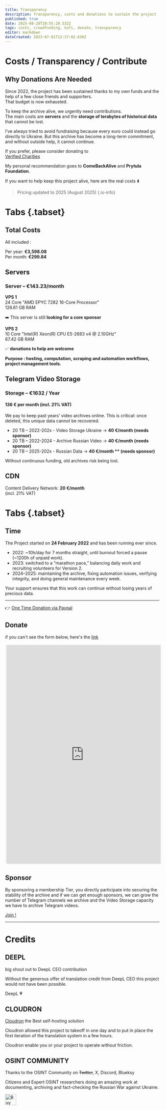 ```yaml
---
title: Transparency
description: Transparency, costs and donations to sustain the project
published: true
date: 2025-08-28T20:55:20.532Z
tags: costs, crowdfunding, kofi, donate, transparency
editor: markdown
dateCreated: 2023-07-01T12:37:02.630Z
---
```


# Costs / Transparency / Contribute

## Why Donations Are Needed

Since 2022, the project has been sustained thanks to my own funds and the help of a few close friends and supporters.  
That budget is now exhausted.  

To keep the archive alive, we urgently need contributions.  
The main costs are **servers** and the **storage of terabytes of historical data** that cannot be lost.  

I’ve always tried to avoid fundraising because every euro could instead go directly to Ukraine. But this archive has become a long-term commitment, and without outside help, it cannot continue.  

If you prefer, please consider donating to  
[Verified Charities](https://standforukraine.com/)  

My personal recommendation goes to **ComeBackAlive** and **Prytula Foundation**.  

If you want to help keep this project alive, here are the real costs ⬇️  

> Pricing updated to 2025 (August 2025)
{.is-info}


# Tabs {.tabset}
## Total Costs
All included : 

Per year: **€3,598.08**  
Per month: **€299.84**  

## Servers
### Server – €143.23/month

**VPS 1**  
24 Core "AMD EPYC 7282 16-Core Processor"  
126.61 GB RAM  

➡️ This server is still **looking for a core sponsor**  

**VPS 2**  
10 Core "Intel(R) Xeon(R) CPU E5-2683 v4 @ 2.10GHz"  
67.42 GB RAM	

✅ **donations to help are welcome**  

**Purpose : hosting, computation, scraping and automation workflows, project management tools.**  

## Telegram Video Storage
### Storage – €1632 / Year
#### 136 € per month (incl. 21% VAT)

We pay to keep past years’ video archives online. This is critical: once deleted, this unique data cannot be recovered.  

- 20 TB – 2022-202x - Video Storage Ukraine → **40 €/month (needs sponsor)**  
- 20 TB – 2022-2024 - Archive Russian Video → **40 €/month (needs sponsor)**  
- 20 TB – 2025-202x - Russian Data → **40 €/month ** (needs sponsor)**

Without continuous funding, old archives risk being lost.  

## CDN
Content Delivery Network: **20 €/month**  
(incl. 21% VAT)  

# Tabs {.tabset}

## Time

The Project started on **24 February 2022** and has been running ever since.  

- 2022: ~10h/day for 7 months straight, until burnout forced a pause (~1200h of unpaid work).  
- 2023: switched to a “marathon pace,” balancing daily work and recruiting volunteers for Version 2.  
- 2024–2025: maintaining the archive, fixing automation issues, verifying integrity, and doing general maintenance every week.  

Your support ensures that this work can continue without losing years of precious data.  

---

👉 [One Time Donation via Paypal](https://www.paypal.com/paypalme/osintukraine)  


## Donate

if you can't see the form below, here's the [link](https://ko-fi.com/cyberbenb)

<iframe id='kofiframe' src='https://ko-fi.com/cyberbenb/?hidefeed=true&widget=true&embed=true&preview=true' style='border:none;width:100%;padding:4px;background:#f9f9f9;' height='712' title='cyberbenb'></iframe>


## Sponsor

By sponsoring a membership Tier, you directly participate into securing the stability of the archive and if we can get enough sponsors, we can grow the number of Telegram channels we archive and the Video Storage capacity we have to archive Telegram videos.

[Join !](https://ko-fi.com/cyberbenb/tiers)

---


# Credits  

## DEEPL

big shout out to DeepL CEO contribution

Without the generous offer of translation credit from DeepL CEO this project would not have been possible.

DeepL 💗  

## CLOUDRON

[Cloudron](https://cloudron.io) the Best self-hosting solution

Cloudron allowed this project to takeoff in one day and to put in place the first iteration of the translation system in a few hours.

Cloudron enable you or your project to operate without friction.

## OSINT COMMUNITY

Thanks to the OSINT Community on ~~Twitter~~, X, Discord, Blueksy

Citizens and Expert OSINT researchers doing an amazing work at documenting, archiving and fact-checking the Russian War against Ukraine.

<a href='https://ko-fi.com/E1E2E81MW' target='_blank'><img height='36' style='border:0px;height:36px;' src='https://storage.ko-fi.com/cdn/kofi2.png?v=3' border='0' alt='Buy Me a Coffee at ko-fi.com' /></a>